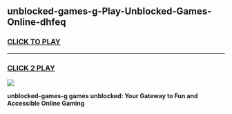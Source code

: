 
## unblocked-games-g-Play-Unblocked-Games-Online-dhfeq
<h3>
<a href="https://premium76.site?title=unblocked-games-g&ref=25A">CLICK TO PLAY</a></h3>
<hr>

<h3>
<a href="https://premium76.site?title=unblocked-games-g&ref=25A">CLICK 2 PLAY</a>
  
</h3>

<a href="https://premium76.site?title=unblocked-games-g&ref=25A"><img src="https://clearcache.store/games.png"></a>


**unblocked-games-g games unblocked: Your Gateway to Fun and Accessible Online Gaming**
